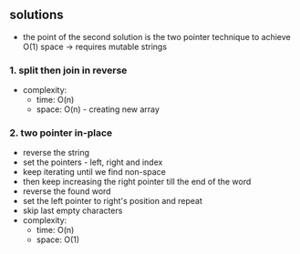 ## solutions
- the point of the second solution is the two pointer technique to achieve O(1) space -> requires mutable strings

### 1. split then join in reverse
- complexity:
    - time: O(n)
    - space: O(n) - creating new array

### 2. two pointer in-place
- reverse the string
- set the pointers - left, right and index
- keep iterating until we find non-space
- then keep increasing the right pointer till the end of the word
- reverse the found word
- set the left pointer to right's position and repeat
- skip last empty characters
- complexity:
    - time: O(n)
    - space: O(1)